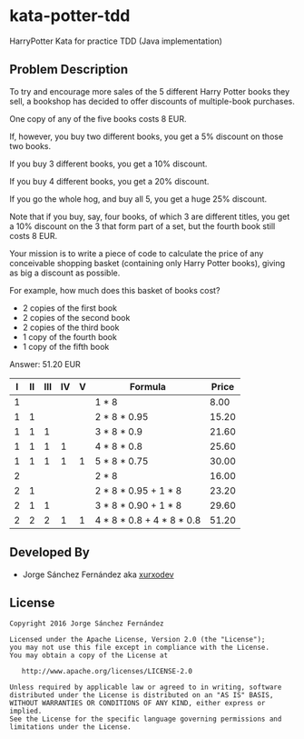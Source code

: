# kata-potter-tdd
HarryPotter Kata for practice TDD (Java implementation)

## Problem Description

To try and encourage more sales of the 5 different Harry
Potter books they sell, a bookshop has decided to offer
discounts of multiple-book purchases.

One copy of any of the five books costs 8 EUR.

If, however, you buy two different books, you get a 5%
discount on those two books.

If you buy 3 different books, you get a 10% discount.

If you buy 4 different books, you get a 20% discount.

If you go the whole hog, and buy all 5, you get a huge 25%
discount.

Note that if you buy, say, four books, of which 3 are
different titles, you get a 10% discount on the 3 that
form part of a set, but the fourth book still costs 8 EUR.

Your mission is to write a piece of code to calculate the
price of any conceivable shopping basket (containing only
Harry Potter books), giving as big a discount as possible.

For example, how much does this basket of books cost?

- 2 copies of the first book
- 2 copies of the second book
- 2 copies of the third book
- 1 copy of the fourth book
- 1 copy of the fifth book

Answer: 51.20 EUR

|  I  |  II  | III |  IV  |  V  |          Formula          |  Price  |
|-----|------|-----|------|-----|---------------------------|---------|
|  1  |      |     |      |     |     1 * 8                 |  8.00   |
|  1  |  1   |     |      |     |     2 * 8 * 0.95          |  15.20  |
|  1  |  1   |  1  |      |     |     3 * 8 * 0.9           |  21.60  |
|  1  |  1   |  1  |  1   |     |     4 * 8 * 0.8           |  25.60  |
|  1  |  1   |  1  |  1   |  1  |     5 * 8 * 0.75          |  30.00  |
|  2  |      |     |      |     |     2 * 8                 |  16.00  |
|  2  |  1   |     |      |     |     2 * 8 * 0.95 + 1 * 8  |  23.20  |
|  2  |  1   |  1  |      |     |     3 * 8 * 0.90 + 1 * 8  |  29.60  |
|  2  |  2   |  2  |  1   |  1  | 4 * 8 * 0.8 + 4 * 8 * 0.8 |  51.20  |

## Developed By

* Jorge Sánchez Fernández aka [xurxodev](https://twitter.com/xurxodev)

## License


    Copyright 2016 Jorge Sánchez Fernández

    Licensed under the Apache License, Version 2.0 (the "License");
    you may not use this file except in compliance with the License.
    You may obtain a copy of the License at

       http://www.apache.org/licenses/LICENSE-2.0

    Unless required by applicable law or agreed to in writing, software
    distributed under the License is distributed on an "AS IS" BASIS,
    WITHOUT WARRANTIES OR CONDITIONS OF ANY KIND, either express or implied.
    See the License for the specific language governing permissions and
    limitations under the License.

